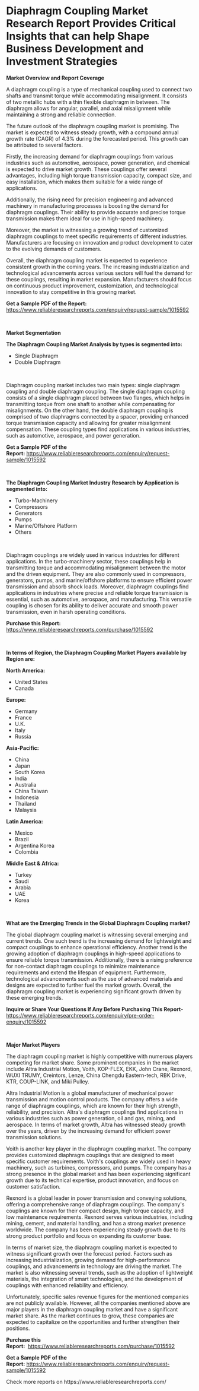 <p><h1>Diaphragm Coupling Market Research Report Provides Critical Insights that can help Shape Business Development and Investment Strategies</h1></p><p><strong>Market Overview and Report Coverage</strong></p>
<p><p>A diaphragm coupling is a type of mechanical coupling used to connect two shafts and transmit torque while accommodating misalignment. It consists of two metallic hubs with a thin flexible diaphragm in between. The diaphragm allows for angular, parallel, and axial misalignment while maintaining a strong and reliable connection.</p><p>The future outlook of the diaphragm coupling market is promising. The market is expected to witness steady growth, with a compound annual growth rate (CAGR) of 4.3% during the forecasted period. This growth can be attributed to several factors.</p><p>Firstly, the increasing demand for diaphragm couplings from various industries such as automotive, aerospace, power generation, and chemical is expected to drive market growth. These couplings offer several advantages, including high torque transmission capacity, compact size, and easy installation, which makes them suitable for a wide range of applications.</p><p>Additionally, the rising need for precision engineering and advanced machinery in manufacturing processes is boosting the demand for diaphragm couplings. Their ability to provide accurate and precise torque transmission makes them ideal for use in high-speed machinery.</p><p>Moreover, the market is witnessing a growing trend of customized diaphragm couplings to meet specific requirements of different industries. Manufacturers are focusing on innovation and product development to cater to the evolving demands of customers.</p><p>Overall, the diaphragm coupling market is expected to experience consistent growth in the coming years. The increasing industrialization and technological advancements across various sectors will fuel the demand for these couplings, resulting in market expansion. Manufacturers should focus on continuous product improvement, customization, and technological innovation to stay competitive in this growing market.</p></p>
<p><strong>Get a Sample PDF of the Report:</strong> <a href="https://www.reliableresearchreports.com/enquiry/request-sample/1015592">https://www.reliableresearchreports.com/enquiry/request-sample/1015592</a></p>
<p>&nbsp;</p>
<p><strong>Market Segmentation</strong></p>
<p><strong>The Diaphragm Coupling Market Analysis by types is segmented into:</strong></p>
<p><ul><li>Single Diaphragm</li><li>Double Diaphragm</li></ul></p>
<p>&nbsp;</p>
<p><p>Diaphragm coupling market includes two main types: single diaphragm coupling and double diaphragm coupling. The single diaphragm coupling consists of a single diaphragm placed between two flanges, which helps in transmitting torque from one shaft to another while compensating for misalignments. On the other hand, the double diaphragm coupling is comprised of two diaphragms connected by a spacer, providing enhanced torque transmission capacity and allowing for greater misalignment compensation. These coupling types find applications in various industries, such as automotive, aerospace, and power generation.</p></p>
<p><strong>Get a Sample PDF of the Report:</strong>&nbsp;<a href="https://www.reliableresearchreports.com/enquiry/request-sample/1015592">https://www.reliableresearchreports.com/enquiry/request-sample/1015592</a></p>
<p>&nbsp;</p>
<p><strong>The Diaphragm Coupling Market Industry Research by Application is segmented into:</strong></p>
<p><ul><li>Turbo-Machinery</li><li>Compressors</li><li>Generators</li><li>Pumps</li><li>Marine/Offshore Platform</li><li>Others</li></ul></p>
<p>&nbsp;</p>
<p><p>Diaphragm couplings are widely used in various industries for different applications. In the turbo-machinery sector, these couplings help in transmitting torque and accommodating misalignment between the motor and the driven equipment. They are also commonly used in compressors, generators, pumps, and marine/offshore platforms to ensure efficient power transmission and absorb shock loads. Moreover, diaphragm couplings find applications in industries where precise and reliable torque transmission is essential, such as automotive, aerospace, and manufacturing. This versatile coupling is chosen for its ability to deliver accurate and smooth power transmission, even in harsh operating conditions.</p></p>
<p><strong>Purchase this Report:</strong>&nbsp; <a href="https://www.reliableresearchreports.com/purchase/1015592">https://www.reliableresearchreports.com/purchase/1015592</a></p>
<p>&nbsp;</p>
<p><strong>In terms of Region, the Diaphragm Coupling Market Players available by Region are:</strong></p>
<p>
    <p> <strong> North America: </strong>
        <ul>
            <li>United States</li>
            <li>Canada</li>
        </ul>
        </p> 
    <p> <strong> Europe: </strong>
        <ul>
            <li>Germany</li>
            <li>France</li>
            <li>U.K.</li>
            <li>Italy</li>
            <li>Russia</li>
        </ul>
        </p> 
    <p> <strong> Asia-Pacific: </strong>
        <ul>
            <li>China</li>
            <li>Japan</li>
            <li>South Korea</li>
            <li>India</li>
            <li>Australia</li>
            <li>China Taiwan</li>
            <li>Indonesia</li>
            <li>Thailand</li>
            <li>Malaysia</li>
        </ul>
        </p> 
    <p> <strong> Latin America: </strong>
        <ul>
            <li>Mexico</li>
            <li>Brazil</li>
            <li>Argentina Korea</li>
            <li>Colombia</li>
        </ul>
        </p> 
    <p> <strong> Middle East & Africa: </strong>
        <ul>
            <li>Turkey</li>
            <li>Saudi</li>
            <li>Arabia</li>
            <li>UAE</li>
            <li>Korea</li>
        </ul>
    </p>
    </p>
<p>&nbsp;</p>
<p><strong>What are the Emerging Trends in the Global Diaphragm Coupling market?</strong></p>
<p><p>The global diaphragm coupling market is witnessing several emerging and current trends. One such trend is the increasing demand for lightweight and compact couplings to enhance operational efficiency. Another trend is the growing adoption of diaphragm couplings in high-speed applications to ensure reliable torque transmission. Additionally, there is a rising preference for non-contact diaphragm couplings to minimize maintenance requirements and extend the lifespan of equipment. Furthermore, technological advancements such as the use of advanced materials and designs are expected to further fuel the market growth. Overall, the diaphragm coupling market is experiencing significant growth driven by these emerging trends.</p></p>
<p><strong>Inquire or Share Your Questions If Any Before Purchasing This Report</strong>- <a href="https://www.reliableresearchreports.com/enquiry/pre-order-enquiry/1015592">https://www.reliableresearchreports.com/enquiry/pre-order-enquiry/1015592</a></p>
<p>&nbsp;</p>
<p><strong>Major Market Players</strong></p>
<p><p>The diaphragm coupling market is highly competitive with numerous players competing for market share. Some prominent companies in the market include Altra Industrial Motion, Voith, KOP-FLEX, EKK, John Crane, Rexnord, WUXI TRUMY, Creintors, Lenze, China Chengdu Eastern-tech, RBK Drive, KTR, COUP-LINK, and Miki Pulley.</p><p>Altra Industrial Motion is a global manufacturer of mechanical power transmission and motion control products. The company offers a wide range of diaphragm couplings, which are known for their high strength, reliability, and precision. Altra's diaphragm couplings find applications in various industries such as power generation, oil and gas, mining, and aerospace. In terms of market growth, Altra has witnessed steady growth over the years, driven by the increasing demand for efficient power transmission solutions.</p><p>Voith is another key player in the diaphragm coupling market. The company provides customized diaphragm couplings that are designed to meet specific customer requirements. Voith's couplings are widely used in heavy machinery, such as turbines, compressors, and pumps. The company has a strong presence in the global market and has been experiencing significant growth due to its technical expertise, product innovation, and focus on customer satisfaction.</p><p>Rexnord is a global leader in power transmission and conveying solutions, offering a comprehensive range of diaphragm couplings. The company's couplings are known for their compact design, high torque capacity, and low maintenance requirements. Rexnord serves various industries, including mining, cement, and material handling, and has a strong market presence worldwide. The company has been experiencing steady growth due to its strong product portfolio and focus on expanding its customer base.</p><p>In terms of market size, the diaphragm coupling market is expected to witness significant growth over the forecast period. Factors such as increasing industrialization, growing demand for high-performance couplings, and advancements in technology are driving the market. The market is also witnessing several trends, such as the adoption of lightweight materials, the integration of smart technologies, and the development of couplings with enhanced reliability and efficiency.</p><p>Unfortunately, specific sales revenue figures for the mentioned companies are not publicly available. However, all the companies mentioned above are major players in the diaphragm coupling market and have a significant market share. As the market continues to grow, these companies are expected to capitalize on the opportunities and further strengthen their positions.</p></p>
<p><strong>Purchase this Report:</strong>&nbsp;&nbsp;<a href="https://www.reliableresearchreports.com/purchase/1015592">https://www.reliableresearchreports.com/purchase/1015592</a></p>
<p></p>
<p><strong>Get a Sample PDF of the Report:</strong>&nbsp;<a href="https://www.reliableresearchreports.com/enquiry/request-sample/1015592">https://www.reliableresearchreports.com/enquiry/request-sample/1015592</a></p>
<p>Check more reports on https://www.reliableresearchreports.com/</p>